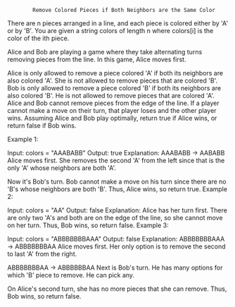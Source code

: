             Remove Colored Pieces if Both Neighbors are the Same Color

There are n pieces arranged in a line, and each piece is colored either by 'A' or by 'B'. You are given a string colors of length n where colors[i] is the color of the ith piece.

Alice and Bob are playing a game where they take alternating turns removing pieces from the line. In this game, Alice moves first.

Alice is only allowed to remove a piece colored 'A' if both its neighbors are also colored 'A'. She is not allowed to remove pieces that are colored 'B'.
Bob is only allowed to remove a piece colored 'B' if both its neighbors are also colored 'B'. He is not allowed to remove pieces that are colored 'A'.
Alice and Bob cannot remove pieces from the edge of the line.
If a player cannot make a move on their turn, that player loses and the other player wins.
Assuming Alice and Bob play optimally, return true if Alice wins, or return false if Bob wins.

 

Example 1:

Input: colors = "AAABABB"
Output: true
Explanation:
AAABABB -> AABABB
Alice moves first.
She removes the second 'A' from the left since that is the only 'A' whose neighbors are both 'A'.

Now it's Bob's turn.
Bob cannot make a move on his turn since there are no 'B's whose neighbors are both 'B'.
Thus, Alice wins, so return true.
Example 2:

Input: colors = "AA"
Output: false
Explanation:
Alice has her turn first.
There are only two 'A's and both are on the edge of the line, so she cannot move on her turn.
Thus, Bob wins, so return false.
Example 3:

Input: colors = "ABBBBBBBAAA"
Output: false
Explanation:
ABBBBBBBAAA -> ABBBBBBBAA
Alice moves first.
Her only option is to remove the second to last 'A' from the right.

ABBBBBBBAA -> ABBBBBBAA
Next is Bob's turn.
He has many options for which 'B' piece to remove. He can pick any.

On Alice's second turn, she has no more pieces that she can remove.
Thus, Bob wins, so return false.
